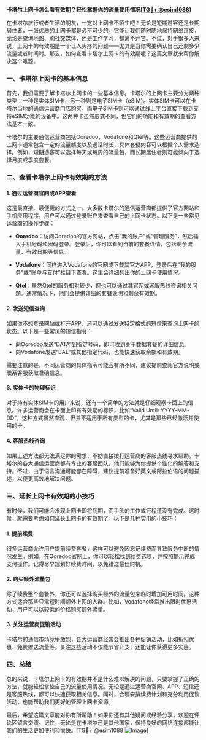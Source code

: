 **卡塔尔上网卡怎么看有效期？轻松掌握你的流量使用情况[[TG💪+ @esim1088](https://t.me/s/esim1088)]**

在卡塔尔旅行或者生活的朋友，一定对上网卡不陌生吧！无论是短期游客还是长期居住者，一张优质的上网卡都是必不可少的。它能让我们随时随地保持网络连接，无论是查询地图、刷社交媒体，还是工作学习，都离不开它。不过，对于很多人来说，上网卡的有效期是一个让人头疼的问题——尤其是当你需要确认自己还剩多少流量或者时间时。那么，如何查看卡塔尔上网卡的有效期呢？这篇文章就来帮你解决这个难题。

### 一、卡塔尔上网卡的基本信息

首先，我们需要了解卡塔尔上网卡的一些基本信息。卡塔尔的上网卡主要分为两种类型：一种是实体SIM卡，另一种则是电子SIM卡（eSIM）。实体SIM卡可以在卡塔尔当地的通信运营商门店购买，而电子SIM卡则可以通过线上平台直接下载到支持eSIM功能的设备中。这两种卡虽然形式不同，但它们的功能和有效期的查看方法基本一致。

卡塔尔的主要通信运营商包括Ooredoo、Vodafone和Qtel等。这些运营商提供的上网卡通常包含一定的流量额度以及通话时长，具体套餐内容可以根据个人需求选择。例如，短期游客可以选择每天或每周的流量包，而长期居住者则可能倾向于选择月度或季度套餐。

### 二、查看卡塔尔上网卡有效期的方法

#### 1. 通过运营商官网或APP查看

这是最直接、最便捷的方式之一。大多数卡塔尔的通信运营商都提供了官方网站和手机应用程序，用户可以通过登录账户来查看自己的上网卡状态。以下是一些常见运营商的操作步骤：

- **Ooredoo**：访问Ooredoo的官方网站，点击“我的账户”或“管理服务”，然后输入手机号码和密码登录。登录后，你可以看到当前的套餐详情，包括剩余流量、有效日期等信息。
  
- **Vodafone**：同样进入Vodafone的官网或下载其官方APP，登录后在“我的服务”或“账单与支付”栏目下查看。这里会详细列出你的上网卡使用情况。

- **Qtel**：虽然Qtel的服务相对较少，但也可以通过其官网或客服热线咨询相关问题。通常情况下，他们会提供详细的套餐说明和剩余有效期。

#### 2. 发送短信查询

如果你不想登录网站或打开APP，还可以通过发送特定格式的短信来查询上网卡的状态。以下是一些常见的短信指令：

- 向Ooredoo发送“DATA”到指定号码，即可收到关于数据套餐的详细信息。
- 向Vodafone发送“BAL”或其他指定代码，也能快速获取余额和有效期。

需要注意的是，不同运营商的具体指令可能会有所不同，建议提前查阅官方说明或联系客服获取准确信息。

#### 3. 实体卡的物理标识

对于持有实体SIM卡的用户来说，还有一个简单的方法就是仔细观察卡面上的信息。许多运营商会在卡面上印有有效期的标识，比如“Valid Until: YYYY-MM-DD”。这种方式虽然直观，但并不适用于所有类型的卡，尤其是那些已经激活并使用的卡。

#### 4. 客服热线咨询

如果上述方法都无法满足你的需求，不妨直接拨打运营商的客服热线寻求帮助。卡塔尔的各大通信运营商都有专业的客服团队，他们能够为你提供个性化的解答和支持。不过，由于语言沟通可能存在障碍，建议提前准备好英文或阿拉伯语的问题描述，以便更高效地解决问题。

### 三、延长上网卡有效期的小技巧

有时候，我们可能会发现上网卡即将到期，而手头的工作或行程还没有完成。这时候，就需要考虑如何延长上网卡的有效期了。以下是几种实用的小技巧：

#### 1. 提前续费

很多运营商允许用户提前续费套餐，这样可以避免因忘记续费而导致服务中断的情况发生。例如，在Ooredoo官网上，你可以轻松找到续费选项，并按照提示完成支付操作。记得尽早规划好续费时间，以免错过最佳时机。

#### 2. 购买额外流量包

除了续费整个套餐外，你还可以选择购买额外的流量包来临时增加可用时间。这种方式适合那些只需短时间额外上网的人群。比如，Vodafone经常推出限时优惠活动，用户可以以较低的价格购买额外流量。

#### 3. 关注运营商促销活动

卡塔尔的通信市场竞争激烈，各大运营商经常会推出各种促销活动，比如折扣优惠、免费赠送流量等。关注这些活动不仅能节省开支，还能让你获得更多实惠。

### 四、总结

总的来说，卡塔尔上网卡的有效期并不是什么难以解决的问题，只要掌握了正确的方法，就能轻松掌控自己的流量使用情况。无论是通过运营商官网、APP、短信还是客服热线，都可以快速获取相关信息。同时，合理安排续费计划和充分利用促销活动，也能帮助我们更好地管理上网卡资源。

最后，希望这篇文章能对你有所帮助！如果你还有其他疑问或经验分享，欢迎在评论区留言交流。记住，无论是在卡塔尔还是其他国家，保持良好的网络连接都能让我们的生活更加便利和愉快。[[TG💪+ @esim1088](https://t.me/s/esim1088) ![Image](https://i.postimg.cc/4NQfJmqS/Snipaste-2025-05-13-00-14-12.png)]